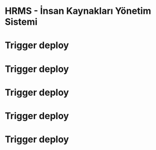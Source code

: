 # HRMS - İnsan Kaynakları Yönetim Sistemi
# Trigger deploy
# Trigger deploy
# Trigger deploy
# Trigger deploy
# Trigger deploy
